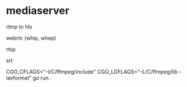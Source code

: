 # mediaserver

rtmp to hls

webrtc (whip, whep)

rtsp

srt


CGO_CFLAGS="-I/C/ffmpeg/include" CGO_LDFLAGS="-L/C/ffmpeg/lib -lavformat" go run .